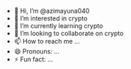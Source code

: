- 👋 Hi, I’m @azimayuna040
- 👀 I’m interested in crypto
- 🌱 I’m currently learning crypto
- 💞️ I’m looking to collaborate on crypto
- 📫 How to reach me ...
- 😄 Pronouns: ...
- ⚡ Fun fact: ...

<!---
azimayuna040/azimayuna040 is a ✨ special ✨ repository because its `README.md` (this file) appears on your GitHub profile.
You can click the Preview link to take a look at your changes.
--->
